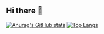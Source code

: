 ## Hi there 👋

[![Anurag's GitHub stats](https://github-readme-stats.vercel.app/api?username=0x44614D696E67)](https://github.com/anuraghazra/github-readme-stats)
[![Top Langs](https://github-readme-stats.vercel.app/api/top-langs/?username=0x44614D696E67&layout=donut)](https://github.com/anuraghazra/github-readme-stats)
